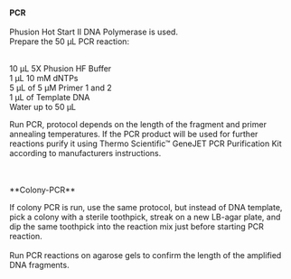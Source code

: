 <br />**PCR**
<br />
<br />Phusion Hot Start II DNA Polymerase is used.
<br />Prepare the 50 μL PCR reaction:

<br />10 μL 5X Phusion HF Buffer
<br />1 μL 10 mM dNTPs
<br />5 μL of 5 μM Primer 1 and 2
<br />1 μL of  Template DNA
<br />Water up to 50 μL

Run PCR, protocol depends on the length of the fragment and primer annealing temperatures. If the PCR product will be used for further reactions purify it using Thermo Scientific™ GeneJET PCR Purification Kit according to manufacturers instructions.

<br />
<br />**Colony-PCR**

If colony PCR is run, use the same protocol, but instead of DNA template, pick a colony with a sterile toothpick, streak on a new LB-agar plate, and dip the same toothpick into the reaction mix just before starting PCR reaction.
<br />
<br />Run PCR reactions on agarose gels to confirm the length of the amplified DNA fragments.
